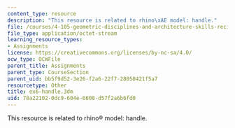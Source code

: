 ```yaml
---
content_type: resource
description: "This resource is related to rhino\xAE model: handle."
file: /courses/4-105-geometric-disciplines-and-architecture-skills-reciprocal-methodologies-fall-2012/78a221020dc9604e6608d57f2a6b6fd0_ex6-handle.3dm
file_type: application/octet-stream
learning_resource_types:
- Assignments
license: https://creativecommons.org/licenses/by-nc-sa/4.0/
ocw_type: OCWFile
parent_title: Assignments
parent_type: CourseSection
parent_uid: bb5f9d52-3e26-f2a6-22f7-28050421f5a7
resourcetype: Other
title: ex6-handle.3dm
uid: 78a22102-0dc9-604e-6608-d57f2a6b6fd0
---
```

This resource is related to rhino® model: handle.